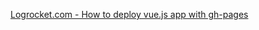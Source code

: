 
[Logrocket.com - How to deploy vue.js app with gh-pages](https://blog.logrocket.com/build-deploy-vue-js-app-github-pages/)